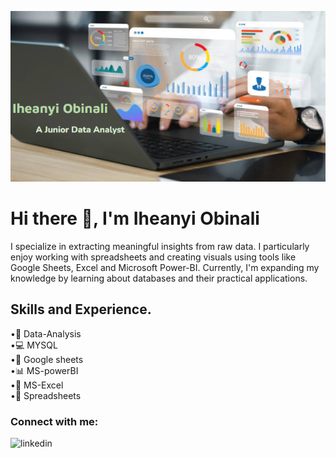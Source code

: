  ![img](https://github.com/iheanyiobinali/iheanyiobinali/blob/main/banner2.png)
# Hi there 👋, I'm Iheanyi Obinali<br/>
I specialize in extracting meaningful insights from raw data. I particularly enjoy working with spreadsheets and creating visuals using tools like Google Sheets, Excel and Microsoft Power-BI. Currently, I'm expanding my knowledge by learning about databases and their practical applications.

## Skills and Experience.
•🧮 Data-Analysis<br/>
•💻 MYSQL<br/>
•📄 Google sheets<br/>
•📊 MS-powerBI<br/>
•📑 MS-Excel<br/>
•📄 Spreadsheets

### Connect with me:
![linkedin](http://linkedin.com/in/iheanyi-obinali)
